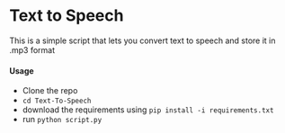 # Text to Speech
This is a simple script that lets you convert text to speech and store it in .mp3 format

#### Usage

* Clone the repo 
* `cd Text-To-Speech`
* download the requirements using `pip install -i requirements.txt`
* run `python script.py`